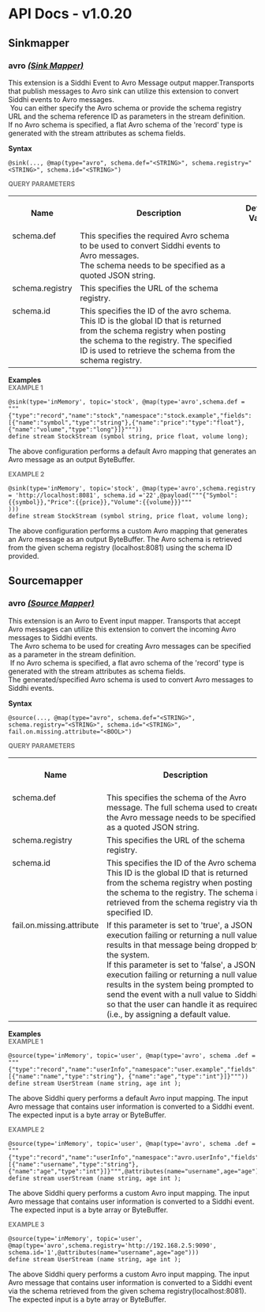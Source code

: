 # API Docs - v1.0.20

## Sinkmapper

### avro *<a target="_blank" href="https://wso2.github.io/siddhi/documentation/siddhi-4.0/#sink-mapper">(Sink Mapper)</a>*

<p style="word-wrap: break-word">This extension is a Siddhi Event to Avro Message output mapper.Transports that publish  messages to Avro sink can utilize this extension to convert Siddhi events to Avro messages.<br>&nbsp;You can either specify the Avro schema or provide the schema registry URL and the schema reference ID as parameters in the stream definition.<br>If no Avro schema is specified, a flat Avro schema of the 'record' type is generated with the stream attributes as schema fields.</p>

<span id="syntax" class="md-typeset" style="display: block; font-weight: bold;">Syntax</span>
```
@sink(..., @map(type="avro", schema.def="<STRING>", schema.registry="<STRING>", schema.id="<STRING>")
```

<span id="query-parameters" class="md-typeset" style="display: block; color: rgba(0, 0, 0, 0.54); font-size: 12.8px; font-weight: bold;">QUERY PARAMETERS</span>
<table>
    <tr>
        <th>Name</th>
        <th style="min-width: 20em">Description</th>
        <th>Default Value</th>
        <th>Possible Data Types</th>
        <th>Optional</th>
        <th>Dynamic</th>
    </tr>
    <tr>
        <td style="vertical-align: top">schema.def</td>
        <td style="vertical-align: top; word-wrap: break-word">This specifies the required Avro schema to be used to convert Siddhi events to Avro messages.<br>The schema needs to be specified as a quoted JSON string.</td>
        <td style="vertical-align: top"></td>
        <td style="vertical-align: top">STRING</td>
        <td style="vertical-align: top">No</td>
        <td style="vertical-align: top">No</td>
    </tr>
    <tr>
        <td style="vertical-align: top">schema.registry</td>
        <td style="vertical-align: top; word-wrap: break-word">This specifies the URL of the schema registry.</td>
        <td style="vertical-align: top"></td>
        <td style="vertical-align: top">STRING</td>
        <td style="vertical-align: top">No</td>
        <td style="vertical-align: top">No</td>
    </tr>
    <tr>
        <td style="vertical-align: top">schema.id</td>
        <td style="vertical-align: top; word-wrap: break-word">This specifies the ID of the avro schema. This ID is the global ID that is returned from the schema registry when posting the schema to the registry. The specified ID is used to retrieve the schema from the schema registry.</td>
        <td style="vertical-align: top"></td>
        <td style="vertical-align: top">STRING</td>
        <td style="vertical-align: top">No</td>
        <td style="vertical-align: top">No</td>
    </tr>
</table>

<span id="examples" class="md-typeset" style="display: block; font-weight: bold;">Examples</span>
<span id="example-1" class="md-typeset" style="display: block; color: rgba(0, 0, 0, 0.54); font-size: 12.8px; font-weight: bold;">EXAMPLE 1</span>
```
@sink(type='inMemory', topic='stock', @map(type='avro',schema.def = """{"type":"record","name":"stock","namespace":"stock.example","fields":[{"name":"symbol","type":"string"},{"name":"price":"type":"float"},{"name":"volume","type":"long"}]}"""))
define stream StockStream (symbol string, price float, volume long);
```
<p style="word-wrap: break-word">The above configuration performs a default Avro mapping that generates an Avro message as an output ByteBuffer.</p>

<span id="example-2" class="md-typeset" style="display: block; color: rgba(0, 0, 0, 0.54); font-size: 12.8px; font-weight: bold;">EXAMPLE 2</span>
```
@sink(type='inMemory', topic='stock', @map(type='avro',schema.registry = 'http://localhost:8081', schema.id ='22',@payload("""{"Symbol":{{symbol}},"Price":{{price}},"Volume":{{volume}}}"""
)))
define stream StockStream (symbol string, price float, volume long);
```
<p style="word-wrap: break-word">The above configuration performs a custom Avro mapping that generates an Avro message as an output ByteBuffer. The Avro schema is retrieved from the given schema registry (localhost:8081) using the schema ID provided.</p>

## Sourcemapper

### avro *<a target="_blank" href="https://wso2.github.io/siddhi/documentation/siddhi-4.0/#source-mapper">(Source Mapper)</a>*

<p style="word-wrap: break-word">This extension is an Avro to Event input mapper. Transports that accept Avro messages can utilize this extension to convert the incoming Avro messages to Siddhi events.<br>&nbsp;The Avro schema to be used for creating Avro messages can be specified as a parameter in the stream definition.<br>&nbsp;If no Avro schema is specified, a flat avro schema of the 'record' type is generated with the stream attributes as schema fields.<br>The generated/specified Avro schema is used to convert Avro messages to Siddhi events.</p>

<span id="syntax" class="md-typeset" style="display: block; font-weight: bold;">Syntax</span>
```
@source(..., @map(type="avro", schema.def="<STRING>", schema.registry="<STRING>", schema.id="<STRING>", fail.on.missing.attribute="<BOOL>")
```

<span id="query-parameters" class="md-typeset" style="display: block; color: rgba(0, 0, 0, 0.54); font-size: 12.8px; font-weight: bold;">QUERY PARAMETERS</span>
<table>
    <tr>
        <th>Name</th>
        <th style="min-width: 20em">Description</th>
        <th>Default Value</th>
        <th>Possible Data Types</th>
        <th>Optional</th>
        <th>Dynamic</th>
    </tr>
    <tr>
        <td style="vertical-align: top">schema.def</td>
        <td style="vertical-align: top; word-wrap: break-word">This specifies the schema of the Avro message. The full schema used to create the Avro message needs to be specified as a quoted JSON string.</td>
        <td style="vertical-align: top"></td>
        <td style="vertical-align: top">STRING</td>
        <td style="vertical-align: top">No</td>
        <td style="vertical-align: top">No</td>
    </tr>
    <tr>
        <td style="vertical-align: top">schema.registry</td>
        <td style="vertical-align: top; word-wrap: break-word">This specifies the URL of the schema registry.</td>
        <td style="vertical-align: top"></td>
        <td style="vertical-align: top">STRING</td>
        <td style="vertical-align: top">No</td>
        <td style="vertical-align: top">No</td>
    </tr>
    <tr>
        <td style="vertical-align: top">schema.id</td>
        <td style="vertical-align: top; word-wrap: break-word">This specifies the ID of the Avro schema. This ID is the global ID that is returned from the schema registry when posting the schema to the registry. The schema is retrieved from the schema registry via the specified ID.</td>
        <td style="vertical-align: top"></td>
        <td style="vertical-align: top">STRING</td>
        <td style="vertical-align: top">No</td>
        <td style="vertical-align: top">No</td>
    </tr>
    <tr>
        <td style="vertical-align: top">fail.on.missing.attribute</td>
        <td style="vertical-align: top; word-wrap: break-word">If this parameter is set to 'true', a JSON execution failing or returning a null value results in that message being dropped by the system.<br>If this parameter is set to 'false', a JSON execution failing or returning a null value results in the system being prompted to send the event with a null value to Siddhi so that the user can handle it as required (i.e., by assigning a default value.</td>
        <td style="vertical-align: top">true</td>
        <td style="vertical-align: top">BOOL</td>
        <td style="vertical-align: top">Yes</td>
        <td style="vertical-align: top">No</td>
    </tr>
</table>

<span id="examples" class="md-typeset" style="display: block; font-weight: bold;">Examples</span>
<span id="example-1" class="md-typeset" style="display: block; color: rgba(0, 0, 0, 0.54); font-size: 12.8px; font-weight: bold;">EXAMPLE 1</span>
```
@source(type='inMemory', topic='user', @map(type='avro', schema .def = """{"type":"record","name":"userInfo","namespace":"user.example","fields":[{"name":"name","type":"string"}, {"name":"age","type":"int"}]}"""))
define stream UserStream (name string, age int );

```
<p style="word-wrap: break-word">The above Siddhi query performs a default Avro input mapping. The input Avro message that contains user information is converted to a Siddhi event.<br>The expected input is a byte array or ByteBuffer.</p>

<span id="example-2" class="md-typeset" style="display: block; color: rgba(0, 0, 0, 0.54); font-size: 12.8px; font-weight: bold;">EXAMPLE 2</span>
```
@source(type='inMemory', topic='user', @map(type='avro', schema .def = """{"type":"record","name":"userInfo","namespace":"avro.userInfo","fields":[{"name":"username","type":"string"}, {"name":"age","type":"int"}]}""",@attributes(name="username",age="age")))
define stream userStream (name string, age int );

```
<p style="word-wrap: break-word">The above Siddhi query performs a custom Avro input mapping. The input Avro message that contains user information is converted  to a Siddhi event.<br>&nbsp;The expected input is a byte array or ByteBuffer.</p>

<span id="example-3" class="md-typeset" style="display: block; color: rgba(0, 0, 0, 0.54); font-size: 12.8px; font-weight: bold;">EXAMPLE 3</span>
```
@source(type='inMemory', topic='user', @map(type='avro',schema.registry='http://192.168.2.5:9090', schema.id='1',@attributes(name="username",age="age")))
define stream UserStream (name string, age int );

```
<p style="word-wrap: break-word">The above Siddhi query performs a custom Avro input mapping. The input Avro message that contains user information is converted to a Siddhi event via the schema retrieved from the given schema registry(localhost:8081).<br>The expected input is a byte array or ByteBuffer.</p>

